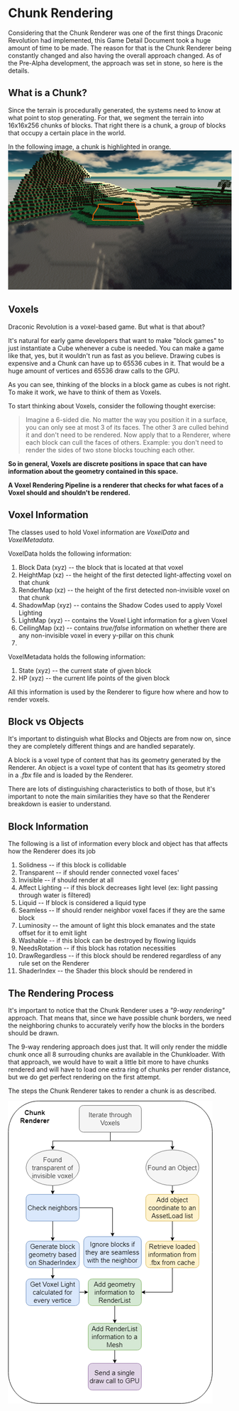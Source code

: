 # Chunk Rendering

Considering that the Chunk Renderer was one of the first things Draconic Revolution had implemented, this Game Detail Document took a huge amount of time to be made. The reason for that is the Chunk Renderer being constantly changed and also having the overall approach changed. As of the Pre-Alpha development, the approach was set in stone, so here is the details.

## What is a Chunk?

Since the terrain is procedurally generated, the systems need to know at what point to stop generating. For that, we segment the terrain into 16x16x256 chunks of blocks. That right there is a chunk, a group of blocks that occupy a certain place in the world.

In the following image, a chunk is highlighted in orange.
![](../RepoImages/SingleChunk.png)


## Voxels
Draconic Revolution is a voxel-based game. But what is that about?

It's natural for early game developers that want to make "block games" to just instantiate a Cube whenever a cube is needed. You can make a game like that, yes, but it wouldn't run as fast as you believe. Drawing cubes is expensive and a Chunk can have up to 65536 cubes in it. That would be a huge amount of vertices and 65536 draw calls to the GPU.

As you can see, thinking of the blocks in a block game as cubes is not right. To make it work, we have to think of them as Voxels.

To start thinking about Voxels, consider the following thought exercise:

> Imagine a 6-sided die. No matter the way you position it in a surface, you can only see at most 3 of its faces. The other 3 are culled behind it and don't need to be rendered.
> Now apply that to a Renderer, where each block can cull the faces of others. Example: you don't need to render the sides of two stone blocks touching each other.

**So in general, Voxels are discrete positions in space that can have information about the geometry contained in this space.**

**A Voxel Rendering Pipeline is a renderer that checks for what faces of a Voxel should and shouldn't be rendered.**

## Voxel Information
The classes used to hold Voxel information are *VoxelData* and *VoxelMetadata*.

VoxelData holds the following information:

1. Block Data (xyz) -- the block that is located at that voxel
2. HeightMap (xz) -- the height of the first detected light-affecting voxel on that chunk
3. RenderMap (xz) -- the height of the first detected non-invisible voxel on that chunk
4. ShadowMap (xyz) -- contains the Shadow Codes used to apply Voxel Lighting
5. LightMap (xyz) -- contains the Voxel Light information for a given Voxel
6. CeilingMap (xz) -- contains *true/false* information on whether there are any non-invisible voxel in every y-pillar on this chunk
7. 
VoxelMetadata holds the following information:

1. State (xyz) -- the current state of given block
2. HP (xyz) -- the current life points of the given block 

All this information is used by the Renderer to figure how where and how to render voxels.

## Block vs Objects
It's important to distinguish what Blocks and Objects are from now on, since they are completely different things and are handled separately.

A block is a voxel type of content that has its geometry generated by the Renderer. 
An object is a voxel type of content that has its geometry stored in a *.fbx* file and is loaded by the Renderer.

There are lots of distinguishing characteristics to both of those, but it's important to note the main similarities they have so that the Renderer breakdown is easier to understand.

## Block Information
The following is a list of information every block and object has that affects how the Renderer does its job

1. Solidness -- if this block is collidable
2. Transparent -- if should render connected voxel faces'
3. Invisible -- if should render at all
4. Affect Lighting -- if this block decreases light level (ex: light passing through water is filtered)
5. Liquid -- If block is considered a liquid type
6. Seamless -- If should render neighbor voxel faces if they are the same block
7. Luminosity -- the amount of light this block emanates and the state offset for it to emit light
8. Washable -- if this block can be destroyed by flowing liquids
9. NeedsRotation -- if this block has rotation necessities
10. DrawRegardless -- if this block should be rendered regardless of any rule set on the Renderer
11. ShaderIndex -- the Shader this block should be rendered in

## The Rendering Process
It's important to notice that the Chunk Renderer uses a *"9-way rendering"* approach. That means that, since we have possible chunk borders, we need the neighboring chunks to accurately verify how the blocks in the borders should be drawn.

The 9-way rendering approach does just that. It will only render the middle chunk once all 8 surrouding chunks are available in the Chunkloader. With that approach, we would have to wait a little bit more to have chunks rendered and will have to load one extra ring of chunks per render distance, but we do get perfect rendering on the first attempt.

The steps the Chunk Renderer takes to render a chunk is as described.

![](../RepoImages/ChunkRenderer.png)

